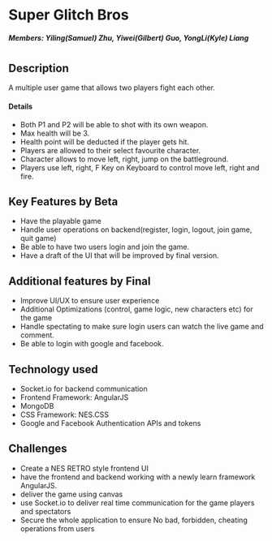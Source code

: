 # Super Glitch Bros

##### Members: Yiling(Samuel) Zhu, Yiwei(Gilbert) Guo, YongLi(Kyle) Liang
#
#
## Description
  A multiple user game that allows two players fight each other.
#### Details
- Both P1 and P2 will be able to shot with its own weapon.
- Max health will be 3.
- Health point will be deducted if the player gets hit.
- Players are allowed to their select favourite character.
- Character allows to move left, right, jump on the battleground.
- Players use left, right, F Key on Keyboard to control move left, right and fire.

## Key Features by Beta
- Have the playable game
- Handle user operations on backend(register, login, logout, join game, quit game)
- Be able to have two users login and join the game.
- Have a draft of the UI that will be improved by final version.

## Additional features by Final
- Improve UI/UX to ensure user experience
- Additional Optimizations (control, game logic, new characters etc) for the game
- Handle spectating to make sure login users can watch the live game and comment.
- Be able to login with google and facebook.

## Technology used
- Socket.io for backend communication
- Frontend Framework: AngularJS
- MongoDB
- CSS Framework: NES.CSS
- Google and Facebook Authentication APIs and tokens

## Challenges
- Create a NES RETRO style frontend UI
- have the frontend and backend working with a newly learn framework AngularJS.
- deliver the game using canvas
- use Socket.io to deliver real time communication for the game players and spectators
- Secure the whole application to ensure No bad, forbidden, cheating operations from users 
